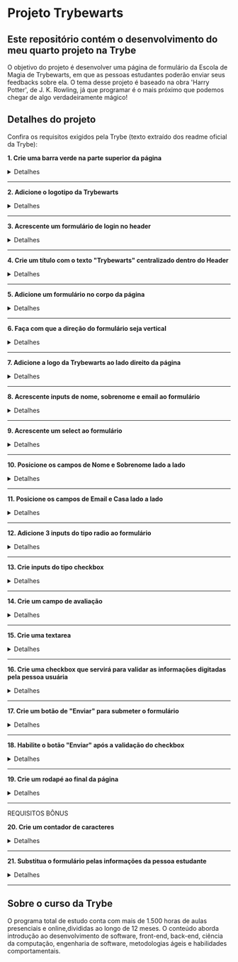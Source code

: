 # Projeto Trybewarts
## Este repositório contém o desenvolvimento do meu quarto projeto na Trybe

O objetivo do projeto é desenvolver uma página de formulário da Escola de Magia de Trybewarts, em que as pessoas estudantes poderão enviar seus feedbacks sobre ela. O tema desse projeto é baseado na obra 'Harry Potter', de J. K. Rowling, já que programar é o mais próximo que podemos chegar de algo verdadeiramente mágico! 

## Detalhes do projeto

Confira os requisitos exigidos pela Trybe (texto extraído dos readme oficial da Trybe):

**1. Crie uma barra verde na parte superior da página**

<details><summary>Detalhes</summary>
<p>

> A barra deve possuir a classe header, ser um flex container e ter a cor de fundo rgb(50, 167, 145).

</p>
</details>

---

**2. Adicione o logotipo da Trybewarts**

<details><summary>Detalhes</summary>
<p>

> O logotipo deve estar dentro do header e ser um elemento img.

</p>
</details>

---

**3. Acrescente um formulário de login no header**

<details><summary>Detalhes</summary>
<p>

> Crie um formulário de login com os inputs de email, senha e um botão para login. O formulário deve estar posicionado à direita da logo; O botão deve validar os dados inseridos no formulário de forma que um alerta seja disparado quando o email e a senha forem corretos, e outro alerta seja disparado quando os inputs email ou senha estiverem incorretos.

</p>
</details>

---

**4. Crie um título com o texto "Trybewarts" centralizado dentro do Header**

<details><summary>Detalhes</summary>
<p>

> Deve existir um elemento h1 com o texto Trybewarts, posicionado no meio do cabeçalho. Será necessário criar três elementos filhos para diagramar o cabeçalho.

</p>
</details>

---

**5. Adicione um formulário no corpo da página**

<details><summary>Detalhes</summary>
<p>

> Crie um formulário dentro de uma tag main. Ambos, formulário e tag main devem ser flex containers e a largura do formulário deve ser de 675px.

</p>
</details>

---

**6. Faça com que a direção do formulário seja vertical**

<details><summary>Detalhes</summary>
<p>

> A direção dos itens do formulário com o ID igual a evaluation-form devem estar na vertical, em coluna.

</p>
</details>

---

**7. Adicione a logo da Trybewarts ao lado direito da página**

<details><summary>Detalhes</summary>
<p>

> Crie um elemento com a tag img e modifique sua altura para 500px.

</p>
</details>

---

**8. Acrescente inputs de nome, sobrenome e email ao formulário**

<details><summary>Detalhes</summary>
<p>

> Dentro do formulário adicione os inputs de nome, sobrenome e email.

</p>
</details>

---

**9. Acrescente um select ao formulário**

<details><summary>Detalhes</summary>
<p>

> O formulário deve possuir um input tipo select, com as opções Gitnória, Reactpuff, Corvinode e Pytherina.

</p>
</details>

---

**10. Posicione os campos de Nome e Sobrenome lado a lado**

<details><summary>Detalhes</summary>
<p>

> Os campos de Nome e Sobrenome devem estar lado a lado, com o campo de Sobrenome à direita

</p>
</details>

---

**11. Posicione os campos de Email e Casa lado a lado**

<details><summary>Detalhes</summary>
<p>

> Os campos de Email e Casa devem estar lado a lado, com o campo de Casa à direita.

</p>
</details>

---

**12. Adicione 3 inputs do tipo radio ao formulário**

<details><summary>Detalhes</summary>
<p>

> O formulário deve possuir um campo de entrada com 3 inputs, um abaixo do outro, do tipo radio para que a pessoa estudante escolha com qual família mais se identifica.

</p>
</details>

---

**13. Crie inputs do tipo checkbox**

<details><summary>Detalhes</summary>
<p>

> Os campos de entrada do tipo checkbox devem conter seis opções: Hofs, Jest, Promises, React, SQL, Python com a classe subject estando abaixo de uma label com ID igual a label-content cujo texto é Qual conteúdo você está com mais vontade de aprender?

</p>
</details>

---

**14. Crie um campo de avaliação**

<details><summary>Detalhes</summary>
<p>

> O campo deve possuir 10 inputs do tipo radio para avaliar de 1 a 10 o nível de satisfação com a Trybewarts. Estes inputs devem ficar abaixo de uma label com texto Como você avalia a Trybewarts? e devem estar posicionados lado a lado.

</p>
</details>

---

**15. Crie uma textarea**

<details><summary>Detalhes</summary>
<p>

> Crie uma textarea com número máximo de caracteres igual à 500 abaixo de um label com texto Deixe seu comentário.

</p>
</details>

---

**16. Crie uma checkbox que servirá para validar as informações digitadas pela pessoa usuária**

<details><summary>Detalhes</summary>
<p>

> Adicione um campo de entrada do tipo checkbox ao lado direito de uma label com texto "Você concorda com o uso das informações acima?"

</p>
</details>

---

**17. Crie um botão de "Enviar" para submeter o formulário**

<details><summary>Detalhes</summary>
<p>

> Crie um botão do tipo submit com o texto Enviar para submeter o formulário.

</p>
</details>

---

**18. Habilite o botão "Enviar" após a validação do checkbox**

<details><summary>Detalhes</summary>
<p>

> Faça com que o botão seja habilitado ou desabilitado de acordo com o checkbox criado.

</p>
</details>

---

**19. Crie um rodapé ao final da página**

<details><summary>Detalhes</summary>
<p>

> O rodapé deverá conter a tag footer e texto "Direitos reservados à Trybewarts©".

</p>
</details>

---

REQUISITOS BÔNUS

**20. Crie um contador de caracteres**

<details><summary>Detalhes</summary>
<p>

> O contador deve possuir o número de caracteres, que deverá ser atualizado à medida que algo for digitado na textarea. O valor deve ser inicialmente de 500 e decrementar até 0 a medida que algo for escrito, ou incrementar à medida que caracteres forem sendo apagados.

</p>
</details>

---

**21. Substitua o formulário pelas informações da pessoa estudante**

<details><summary>Detalhes</summary>
<p>

> Faça com que, ao clicar no botão Enviar, o formulário seja substituído pelas informações preenchidas pela pessoa estudante.

</p>
</details>

---

## Sobre o curso da Trybe
O programa total de estudo conta com mais de 1.500 horas de aulas presenciais e online,divididas ao longo de 12 meses. O conteúdo aborda introdução ao desenvolvimento de software, front-end, back-end, ciência da computação, engenharia de software, metodologias ágeis e habilidades comportamentais.
